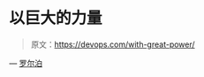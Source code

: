 # 以巨大的力量

> 原文：<https://devops.com/with-great-power/>

— [罗尔泊](https://devops.com/author/breselman/)
